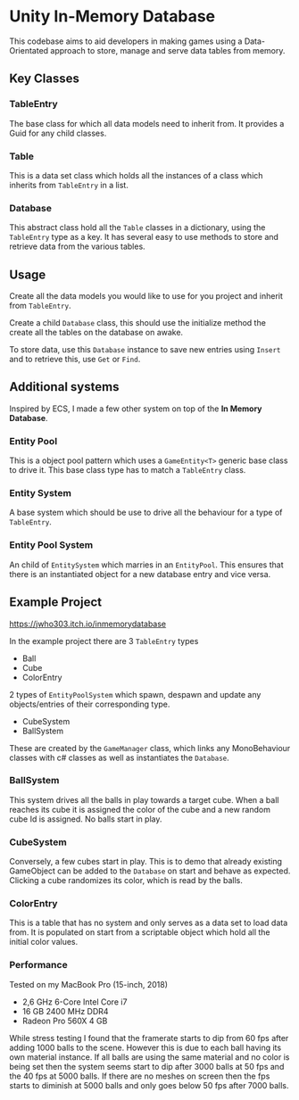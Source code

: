 # Unity In-Memory Database
This codebase aims to aid developers in making games using a Data-Orientated approach to store, manage and serve data tables from memory. 

## Key Classes
### TableEntry
The base class for which all data models need to inherit from. It provides a Guid for any child classes.

### Table
This is a data set class which holds all the instances of a class which inherits from `TableEntry` in a list.

### Database
This abstract class hold all the `Table` classes in a dictionary, using the `TableEntry` type as a key. It has several easy to use methods to store and retrieve data from the various tables.

## Usage
Create all the data models you would like to use for you project and inherit from `TableEntry`.

Create a child `Database` class, this should use the initialize method the create all the tables on the database on awake.

To store data, use this `Database` instance to save new entries using `Insert` and to retrieve this, use `Get` or `Find`.

## Additional systems
Inspired by ECS, I made a few other system on top of the **In Memory Database**.

### Entity Pool
This is a object pool pattern which uses a `GameEntity<T>` generic base class to drive it. This base class type has to match a `TableEntry` class.

### Entity System
A base system which should be use to drive all the behaviour for a type of `TableEntry`. 

### Entity Pool System
An child of `EntitySystem` which marries in an `EntityPool`. This ensures that there is an instantiated object for a new database entry and vice versa.

## Example Project
https://jwho303.itch.io/inmemorydatabase

In the example project there are 3 `TableEntry` types
- Ball
- Cube
- ColorEntry

2 types of `EntityPoolSystem` which spawn, despawn and update any objects/entries of their corresponding type.
- CubeSystem
- BallSystem

These are created by the `GameManager` class, which links any MonoBehaviour classes with c# classes as well as instantiates the `Database`.

### BallSystem
This system drives all the balls in play towards a target cube. When a ball reaches its cube it is assigned the color of the cube and a new random cube Id is assigned. No balls start in play.

### CubeSystem
Conversely, a few cubes start in play. This is to demo that already existing GameObject can be added to the `Database` on start and behave as expected. Clicking a cube randomizes its color, which is read by the balls.

### ColorEntry
This is a table that has no system and only serves as a data set to load data from. It is populated on start from a scriptable object which hold all the initial color values.

### Performance
Tested on my MacBook Pro (15-inch, 2018)
- 2,6 GHz 6-Core Intel Core i7
- 16 GB 2400 MHz DDR4
- Radeon Pro 560X 4 GB

While stress testing I found that the framerate starts to dip from 60 fps after adding 1000 balls to the scene. However this is due to each ball having its own material instance.
If all balls are using the same material and no color is being set then the system seems start to dip after 3000 balls at 50 fps and the 40 fps at 5000 balls.
If there are no meshes on screen then the fps starts to diminish at 5000 balls and only goes below 50 fps after 7000 balls.
